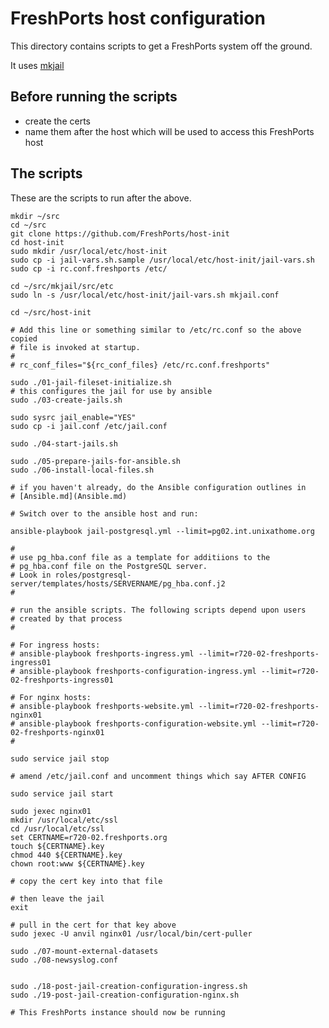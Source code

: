 # FreshPorts host configuration

This directory contains scripts to get a FreshPorts system off the ground.

It uses [mkjail](https://github.com/mkjail/mkjail)

## Before running the scripts

* create the certs
* name them after the host which will be used to access this FreshPorts host

## The scripts

These are the scripts to run after the above.

    mkdir ~/src
    cd ~/src
    git clone https://github.com/FreshPorts/host-init
    cd host-init
    sudo mkdir /usr/local/etc/host-init
    sudo cp -i jail-vars.sh.sample /usr/local/etc/host-init/jail-vars.sh
    sudo cp -i rc.conf.freshports /etc/

    cd ~/src/mkjail/src/etc
    sudo ln -s /usr/local/etc/host-init/jail-vars.sh mkjail.conf

    cd ~/src/host-init

    # Add this line or something similar to /etc/rc.conf so the above copied
    # file is invoked at startup.
    #
    # rc_conf_files="${rc_conf_files} /etc/rc.conf.freshports"

    sudo ./01-jail-fileset-initialize.sh
    # this configures the jail for use by ansible
    sudo ./03-create-jails.sh

    sudo sysrc jail_enable="YES"
    sudo cp -i jail.conf /etc/jail.conf

    sudo ./04-start-jails.sh

    sudo ./05-prepare-jails-for-ansible.sh
    sudo ./06-install-local-files.sh

    # if you haven't already, do the Ansible configuration outlines in
    # [Ansible.md](Ansible.md)

    # Switch over to the ansible host and run:

    ansible-playbook jail-postgresql.yml --limit=pg02.int.unixathome.org

    #
    # use pg_hba.conf file as a template for additiions to the
    # pg_hba.conf file on the PostgreSQL server.
    # Look in roles/postgresql-server/templates/hosts/SERVERNAME/pg_hba.conf.j2
    #

    # run the ansible scripts. The following scripts depend upon users
    # created by that process
    #

    # For ingress hosts:
    # ansible-playbook freshports-ingress.yml --limit=r720-02-freshports-ingress01
    # ansible-playbook freshports-configuration-ingress.yml --limit=r720-02-freshports-ingress01

    # For nginx hosts:
    # ansible-playbook freshports-website.yml --limit=r720-02-freshports-nginx01
    # ansible-playbook freshports-configuration-website.yml --limit=r720-02-freshports-nginx01
    # 

    sudo service jail stop

    # amend /etc/jail.conf and uncomment things which say AFTER CONFIG

    sudo service jail start

    sudo jexec nginx01
    mkdir /usr/local/etc/ssl
    cd /usr/local/etc/ssl
    set CERTNAME=r720-02.freshports.org
    touch ${CERTNAME}.key
    chmod 440 ${CERTNAME}.key
    chown root:www ${CERTNAME}.key

    # copy the cert key into that file

    # then leave the jail
    exit

    # pull in the cert for that key above
    sudo jexec -U anvil nginx01 /usr/local/bin/cert-puller

    sudo ./07-mount-external-datasets
    sudo ./08-newsyslog.conf


    sudo ./18-post-jail-creation-configuration-ingress.sh
    sudo ./19-post-jail-creation-configuration-nginx.sh

    # This FreshPorts instance should now be running
